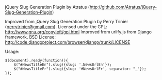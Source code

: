 jQuery Slug Generation Plugin by Atratus (http://github.com/Atratus/jQuery-Slug-Generation-Plugin)

Improved from jQuery Slug Generation Plugin by Perry Trinier (perrytrinier@gmail.com). Licensed under the GPL: http://www.gnu.org/copyleft/gpl.html
Improved from urlify.js from Django framework. BSD License: http://code.djangoproject.com/browser/django/trunk/LICENSE

Usage:

    $(document).ready(function(){
        $("#NewsTitleEn").slug({slug: '.NewsUrlEn'});
        $("#NewsTitleFr").slug({slug: '#NewsUrlFr', separator: "_"});
    });